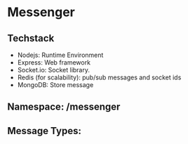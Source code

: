 # Messenger

## Techstack
- Nodejs: Runtime Environment
- Express: Web framework
- Socket.io: Socket library.
- Redis (for scalability): pub/sub messages and socket ids
- MongoDB: Store message

## Namespace: /messenger

## Message Types:

<!-- 1. ```BS```: Seller -> Buyer
2. ```SB```: Seller -> Buyer -->
